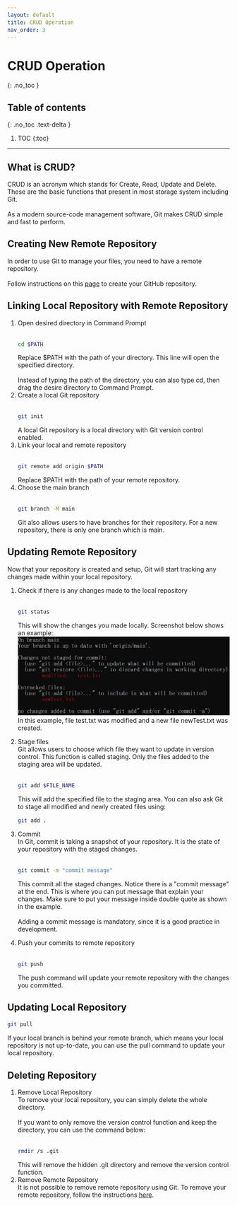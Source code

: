 ```yaml
---
layout: default
title: CRUD Operation
nav_order: 3
---
```


# CRUD Operation
{: .no_toc }

## Table of contents
{: .no_toc .text-delta }

1. TOC
{:toc}

---

## What is CRUD?
CRUD is an acronym which stands for Create, Read, Update and Delete. These are the basic functions that present in most storage system including Git.<br><br>
As a modern source-code management software, Git makes CRUD simple and fast to perform.

## Creating New Remote Repository
In order to use Git to manage your files, you need to have a remote repository.<br><br>
Follow instructions on this [page](https://docs.github.com/en/get-started/quickstart/create-a-repo) to create your GitHub repository.

## Linking Local Repository with Remote Repository
1. Open desired directory in Command Prompt<br><br>
   ```bash
   cd $PATH
   ```
   Replace $PATH with the path of your directory. This line will open the specified directory.<br><br>
   Instead of typing the path of the directory, you can also type cd, then drag the desire directory to Command Prompt.
2. Create a local Git repository<br><br>
   ```bash
   git init
   ```
   A local Git repository is a local directory with Git version control enabled.
3. Link your local and remote repository<br><br>
   ```bash
   git remote add origin $PATH
   ```
   Replace $PATH with the path of your remote repository.
4. Choose the main branch<br><br>
   ```bash
   git branch -M main
   ```
   Git also allows users to have branches for their repository. For a new repository, there is only one branch which is main.

## Updating Remote Repository
Now that your repository is created and setup, Git will start tracking any changes made within your local repository.
1. Check if there is any changes made to the local repository<br><br>
   ```bash
   git status
   ```
   This will show the changes you made locally. Screenshot below shows an example:<br>
   ![img.png](img.png)
   In this example, file test.txt was modified and a new file newTest.txt was created.
2. Stage files<br>
   Git allows users to choose which file they want to update in version control. This function is called staging. Only the files added to the staging area will be updated.<br><br>
   ```bash
   git add $FILE_NAME
   ```
   This will add the specified file to the staging area.
   You can also ask Git to stage all modified and newly created files using:
   ```bash
   git add .
   ```
3. Commit<br>
   In Git, commit is taking a snapshot of your repository. It is the state of your repository with the staged changes.<br><br>
   ```bash
   git commit -m "commit message"
   ```
   This commit all the staged changes. Notice there is a "commit message" at the end. This is where you can put message that explain your changes. Make sure to put your message inside double quote as shown in the example.<br><br>
   Adding a commit message is mandatory, since it is a good practice in development.

4. Push your commits to remote repository<br><br>
   ```bash
   git push
   ```
   The push command will update your remote repository with the changes you committed.

## Updating Local Repository
```bash
git pull
```
If your local branch is behind your remote branch, which means your local repository is not up-to-date, you can use the pull command to update your local repository.

## Deleting Repository
1. Remove Local Repository<br>
   To remove your local repository, you can simply delete the whole directory.<br><br>
   If you want to only remove the version control function and keep the directory, you can use the command below:<br><br>
   ```bash
   rmdir /s .git
   ```
   This will remove the hidden .git directory and remove the version control function.<br>
2. Remove Remote Repository<br>
   It is not possible to remove remote repository using Git. To remove your remote repository, follow the instructions [here](https://docs.github.com/en/repositories/creating-and-managing-repositories/deleting-a-repository).


